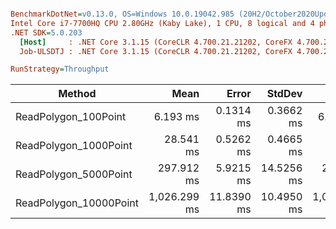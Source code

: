 ``` ini

BenchmarkDotNet=v0.13.0, OS=Windows 10.0.19042.985 (20H2/October2020Update)
Intel Core i7-7700HQ CPU 2.80GHz (Kaby Lake), 1 CPU, 8 logical and 4 physical cores
.NET SDK=5.0.203
  [Host]     : .NET Core 3.1.15 (CoreCLR 4.700.21.21202, CoreFX 4.700.21.21402), X64 RyuJIT
  Job-ULSDTJ : .NET Core 3.1.15 (CoreCLR 4.700.21.21202, CoreFX 4.700.21.21402), X64 RyuJIT

RunStrategy=Throughput  

```

|                 Method |         Mean |      Error |     StdDev |       Median |
|----------------------- |-------------:|-----------:|-----------:|-------------:|
|   ReadPolygon_100Point |     6.193 ms |  0.1314 ms |  0.3662 ms |     6.104 ms |
|  ReadPolygon_1000Point |    28.541 ms |  0.5262 ms |  0.4665 ms |    28.608 ms |
|  ReadPolygon_5000Point |   297.912 ms |  5.9215 ms | 14.5256 ms |   292.986 ms |
| ReadPolygon_10000Point | 1,026.299 ms | 11.8390 ms | 10.4950 ms | 1,026.156 ms |
